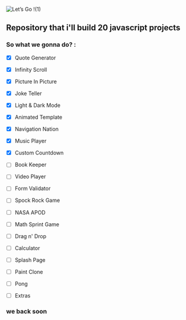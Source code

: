 ![Let’s Go !(1)](https://user-images.githubusercontent.com/82295321/219281847-d20990f5-7cd6-463c-8500-ef5774492e8f.png)

## Repository that i'll build 20 javascript projects

### So what we gonna do? :
  - [X] Quote Generator
  - [X] Infinity Scroll
  - [X] Picture In Picture
  - [X] Joke Teller
  - [X] Light & Dark Mode
  - [X] Animated Template
  - [X] Navigation Nation
  - [X] Music Player
  - [X] Custom Countdown
  - [ ] Book Keeper
  - [ ] Video Player
  - [ ] Form Validator
  - [ ] Spock Rock Game
  - [ ] NASA APOD
  - [ ] Math Sprint Game
  - [ ] Drag n' Drop
  - [ ] Calculator
  - [ ] Splash Page
  - [ ] Paint Clone
  - [ ] Pong
  - [ ] Extras


### we back soon

